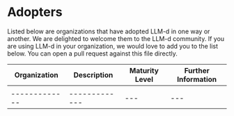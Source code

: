 # Adopters

Listed below are organizations that have adopted LLM-d in one way or another. We are delighted to welcome them to the LLM-d community. If you are using LLM-d in your organization, we would love to add you to the list below. You can open a pull request against this file directly.


| Organization  | Description | Maturity Level | Further Information |
| ------------- | ------------- | --- | --- |
| |  |  |  |
| ------------- | ------------- | --- | --- |